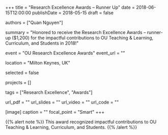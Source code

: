 +++
title = "Research Excellence Awards – Runner Up"
date = 2018-06-15T12:00:00
publishDate = 2018-05-15
draft = false

authors = ["Quan Nguyen"]

summary = "Honored to receive the Research Excellence Awards – runner-up ($1,200) for the impactful contributions to OU Teaching & Learning, Curriculum, and Students in 2018!"

event = "OU Research Excellence Awards"
event_url = ""

location = "Milton Keynes, UK"

selected = false

projects = []

tags = ["Research Excellence", "Awards"]

url_pdf = ""
url_slides = ""
url_video = ""
url_code = ""

[image]
  caption = ""
  focal_point = "Smart"
+++

{{% alert note %}}
This award recognized impactful contributions to OU Teaching & Learning, Curriculum, and Students.
{{% /alert %}}
